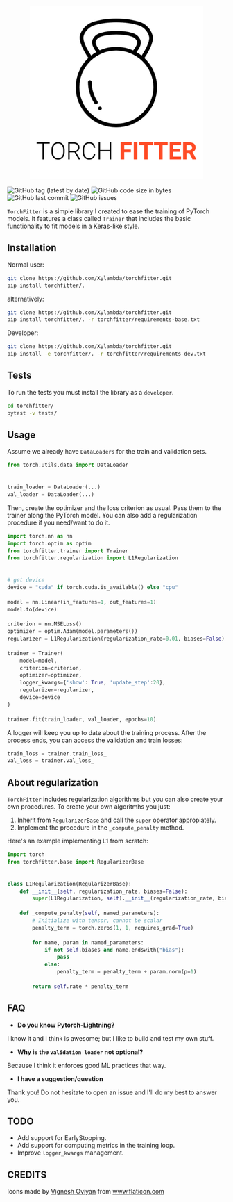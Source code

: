 
<p align="center">
  <img src="img/logo.png" width="400">
</p>

![GitHub tag (latest by date)](https://img.shields.io/github/v/tag/Xylambda/torchfitter?label=VERSION&style=for-the-badge)
![GitHub code size in bytes](https://img.shields.io/github/languages/code-size/Xylambda/torchfitter?style=for-the-badge)
![GitHub last commit](https://img.shields.io/github/last-commit/Xylambda/torchfitter?style=for-the-badge)
![GitHub issues](https://img.shields.io/github/issues/Xylambda/torchfitter?style=for-the-badge)

`TorchFitter` is a simple library I created to ease the training of PyTorch
models. It features a class called `Trainer` that includes the basic 
functionality to fit models in a Keras-like style.

## Installation
Normal user:
```bash
git clone https://github.com/Xylambda/torchfitter.git
pip install torchfitter/.
```

alternatively:
```bash
git clone https://github.com/Xylambda/torchfitter.git
pip install torchfitter/. -r torchfitter/requirements-base.txt
```

Developer:
```bash
git clone https://github.com/Xylambda/torchfitter.git
pip install -e torchfitter/. -r torchfitter/requirements-dev.txt
```

## Tests
To run the tests you must install the library as a `developer`.
```bash
cd torchfitter/
pytest -v tests/
```

## Usage
Assume we already have `DataLoaders` for the train and validation sets. 
```python
from torch.utils.data import DataLoader


train_loader = DataLoader(...)
val_loader = DataLoader(...)
```

Then, create the optimizer and the loss criterion as usual. Pass them to the
trainer along the PyTorch model. You can also add a regularization procedure if 
you need/want to do it.
```python
import torch.nn as nn
import torch.optim as optim
from torchfitter.trainer import Trainer
from torchfitter.regularization import L1Regularization


# get device
device = "cuda" if torch.cuda.is_available() else "cpu"

model = nn.Linear(in_features=1, out_features=1)
model.to(device)

criterion = nn.MSELoss()
optimizer = optim.Adam(model.parameters())
regularizer = L1Regularization(regularization_rate=0.01, biases=False)

trainer = Trainer(
    model=model, 
    criterion=criterion,
    optimizer=optimizer, 
    logger_kwargs={'show': True, 'update_step':20},
    regularizer=regularizer,
    device=device
)

trainer.fit(train_loader, val_loader, epochs=10)
```

A logger will keep you up to date about the training process.
After the process ends, you can access the validation and train losses:
```python
train_loss = trainer.train_loss_
val_loss = trainer.val_loss_
```

## About regularization
`TorchFitter` includes regularization algorithms but you can also create your
own procedures. To create your own algoritmhs you just:
1. Inherit from `RegularizerBase` and call the `super` operator appropiately.
2. Implement the procedure in the `_compute_penalty` method.

Here's an example implementing L1 from scratch:

```python
import torch
from torchfitter.base import RegularizerBase


class L1Regularization(RegularizerBase):
    def __init__(self, regularization_rate, biases=False):
        super(L1Regularization, self).__init__(regularization_rate, biases)

    def _compute_penalty(self, named_parameters):
        # Initialize with tensor, cannot be scalar
        penalty_term = torch.zeros(1, 1, requires_grad=True)

        for name, param in named_parameters:
            if not self.biases and name.endswith("bias"):
                pass
            else:
                penalty_term = penalty_term + param.norm(p=1)

        return self.rate * penalty_term
```

## FAQ
* **Do you know Pytorch-Lightning?**

I know it and I think is awesome; but I like to build and test my own stuff.

* **Why is the `validation loader` not optional?**

Because I think it enforces good ML practices that way.

* **I have a suggestion/question**

Thank you! Do not hesitate to open an issue and I'll do my best to answer you.

## TODO
* Add support for EarlyStopping.
* Add support for computing metrics in the training loop.
* Improve `logger_kwargs` management.

## CREDITS
<div>Icons made by <a href="https://www.flaticon.com/authors/vignesh-oviyan" 
title="Vignesh Oviyan">Vignesh Oviyan</a> from <a href="https://www.flaticon.com/" 
title="Flaticon">www.flaticon.com</a></div>
